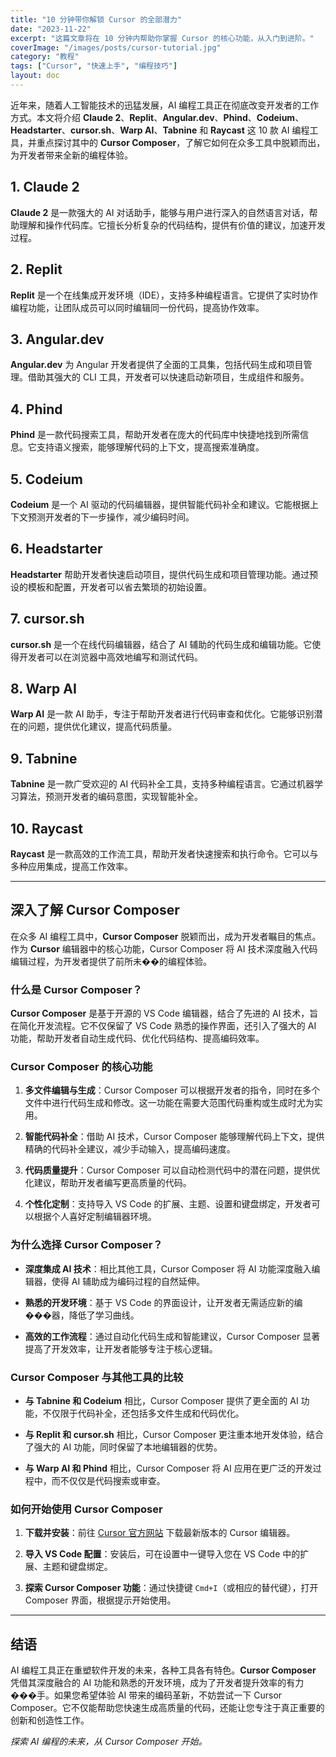 ```yaml
---
title: "10 分钟带你解锁 Cursor 的全部潜力"
date: "2023-11-22"
excerpt: "这篇文章将在 10 分钟内帮助你掌握 Cursor 的核心功能，从入门到进阶。"
coverImage: "/images/posts/cursor-tutorial.jpg"
category: "教程"
tags: ["Cursor", "快速上手", "编程技巧"]
layout: doc
---
```



近年来，随着人工智能技术的迅猛发展，AI 编程工具正在彻底改变开发者的工作方式。本文将介绍 **Claude 2**、**Replit**、**Angular.dev**、**Phind**、**Codeium**、**Headstarter**、**cursor.sh**、**Warp AI**、**Tabnine** 和 **Raycast** 这 10 款 AI 编程工具，并重点探讨其中的 **Cursor Composer**，了解它如何在众多工具中脱颖而出，为开发者带来全新的编程体验。

## 1. Claude 2

**Claude 2** 是一款强大的 AI 对话助手，能够与用户进行深入的自然语言对话，帮助理解和操作代码库。它擅长分析复杂的代码结构，提供有价值的建议，加速开发过程。

## 2. Replit

**Replit** 是一个在线集成开发环境（IDE），支持多种编程语言。它提供了实时协作编程功能，让团队成员可以同时编辑同一份代码，提高协作效率。

## 3. Angular.dev

**Angular.dev** 为 Angular 开发者提供了全面的工具集，包括代码生成和项目管理。借助其强大的 CLI 工具，开发者可以快速启动新项目，生成组件和服务。

## 4. Phind

**Phind** 是一款代码搜索工具，帮助开发者在庞大的代码库中快捷地找到所需信息。它支持语义搜索，能够理解代码的上下文，提高搜索准确度。

## 5. Codeium

**Codeium** 是一个 AI 驱动的代码编辑器，提供智能代码补全和建议。它能根据上下文预测开发者的下一步操作，减少编码时间。

## 6. Headstarter

**Headstarter** 帮助开发者快速启动项目，提供代码生成和项目管理功能。通过预设的模板和配置，开发者可以省去繁琐的初始设置。

## 7. cursor.sh

**cursor.sh** 是一个在线代码编辑器，结合了 AI 辅助的代码生成和编辑功能。它使得开发者可以在浏览器中高效地编写和测试代码。

## 8. Warp AI

**Warp AI** 是一款 AI 助手，专注于帮助开发者进行代码审查和优化。它能够识别潜在的问题，提供优化建议，提高代码质量。

## 9. Tabnine

**Tabnine** 是一款广受欢迎的 AI 代码补全工具，支持多种编程语言。它通过机器学习算法，预测开发者的编码意图，实现智能补全。

## 10. Raycast

**Raycast** 是一款高效的工作流工具，帮助开发者快速搜索和执行命令。它可以与多种应用集成，提高工作效率。

---

## 深入了解 Cursor Composer

在众多 AI 编程工具中，**Cursor Composer** 脱颖而出，成为开发者瞩目的焦点。作为 **Cursor** 编辑器中的核心功能，Cursor Composer 将 AI 技术深度融入代码编辑过程，为开发者提供了前所未��的编程体验。

### 什么是 Cursor Composer？

**Cursor Composer** 是基于开源的 VS Code 编辑器，结合了先进的 AI 技术，旨在简化开发流程。它不仅保留了 VS Code 熟悉的操作界面，还引入了强大的 AI 功能，帮助开发者自动生成代码、优化代码结构、提高编码效率。

### Cursor Composer 的核心功能

1. **多文件编辑与生成**：Cursor Composer 可以根据开发者的指令，同时在多个文件中进行代码生成和修改。这一功能在需要大范围代码重构或生成时尤为实用。

2. **智能代码补全**：借助 AI 技术，Cursor Composer 能够理解代码上下文，提供精确的代码补全建议，减少手动输入，提高编码速度。

3. **代码质量提升**：Cursor Composer 可以自动检测代码中的潜在问题，提供优化建议，帮助开发者编写更高质量的代码。

4. **个性化定制**：支持导入 VS Code 的扩展、主题、设置和键盘绑定，开发者可以根据个人喜好定制编辑器环境。

### 为什么选择 Cursor Composer？

- **深度集成 AI 技术**：相比其他工具，Cursor Composer 将 AI 功能深度融入编辑器，使得 AI 辅助成为编码过程的自然延伸。

- **熟悉的开发环境**：基于 VS Code 的界面设计，让开发者无需适应新的编���器，降低了学习曲线。

- **高效的工作流程**：通过自动化代码生成和智能建议，Cursor Composer 显著提高了开发效率，让开发者能够专注于核心逻辑。

### Cursor Composer 与其他工具的比较

- **与 Tabnine 和 Codeium** 相比，Cursor Composer 提供了更全面的 AI 功能，不仅限于代码补全，还包括多文件生成和代码优化。

- **与 Replit 和 cursor.sh** 相比，Cursor Composer 更注重本地开发体验，结合了强大的 AI 功能，同时保留了本地编辑器的优势。

- **与 Warp AI 和 Phind** 相比，Cursor Composer 将 AI 应用在更广泛的开发过程中，而不仅仅是代码搜索或审查。

### 如何开始使用 Cursor Composer

1. **下载并安装**：前往 [Cursor 官方网站](https://www.cursor.so/) 下载最新版本的 Cursor 编辑器。

2. **导入 VS Code 配置**：安装后，可在设置中一键导入您在 VS Code 中的扩展、主题和键盘绑定。

3. **探索 Cursor Composer 功能**：通过快捷键 `Cmd+I`（或相应的替代键），打开 Composer 界面，根据提示开始使用。

---

## 结语

AI 编程工具正在重塑软件开发的未来，各种工具各有特色。**Cursor Composer** 凭借其深度融合的 AI 功能和熟悉的开发环境，成为了开发者提升效率的有力���手。如果您希望体验 AI 带来的编码革新，不妨尝试一下 Cursor Composer。它不仅能帮助您快速生成高质量的代码，还能让您专注于真正重要的创新和创造性工作。

*探索 AI 编程的未来，从 Cursor Composer 开始。*
